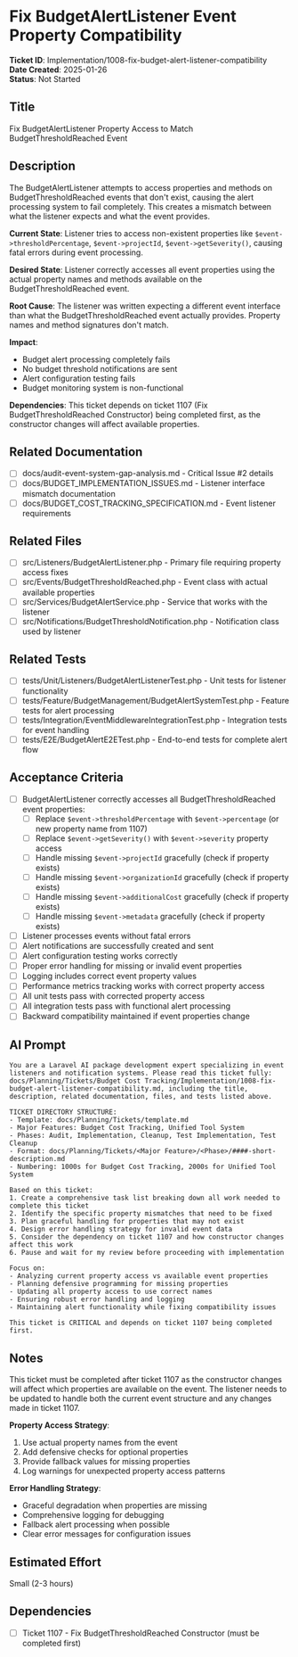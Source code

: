 # Fix BudgetAlertListener Event Property Compatibility

**Ticket ID**: Implementation/1008-fix-budget-alert-listener-compatibility  
**Date Created**: 2025-01-26  
**Status**: Not Started  

## Title
Fix BudgetAlertListener Property Access to Match BudgetThresholdReached Event

## Description
The BudgetAlertListener attempts to access properties and methods on BudgetThresholdReached events that don't exist, causing the alert processing system to fail completely. This creates a mismatch between what the listener expects and what the event provides.

**Current State**: Listener tries to access non-existent properties like `$event->thresholdPercentage`, `$event->projectId`, `$event->getSeverity()`, causing fatal errors during event processing.

**Desired State**: Listener correctly accesses all event properties using the actual property names and methods available on the BudgetThresholdReached event.

**Root Cause**: The listener was written expecting a different event interface than what the BudgetThresholdReached event actually provides. Property names and method signatures don't match.

**Impact**: 
- Budget alert processing completely fails
- No budget threshold notifications are sent
- Alert configuration testing fails
- Budget monitoring system is non-functional

**Dependencies**: This ticket depends on ticket 1107 (Fix BudgetThresholdReached Constructor) being completed first, as the constructor changes will affect available properties.

## Related Documentation
- [ ] docs/audit-event-system-gap-analysis.md - Critical Issue #2 details
- [ ] docs/BUDGET_IMPLEMENTATION_ISSUES.md - Listener interface mismatch documentation
- [ ] docs/BUDGET_COST_TRACKING_SPECIFICATION.md - Event listener requirements

## Related Files
- [ ] src/Listeners/BudgetAlertListener.php - Primary file requiring property access fixes
- [ ] src/Events/BudgetThresholdReached.php - Event class with actual available properties
- [ ] src/Services/BudgetAlertService.php - Service that works with the listener
- [ ] src/Notifications/BudgetThresholdNotification.php - Notification class used by listener

## Related Tests
- [ ] tests/Unit/Listeners/BudgetAlertListenerTest.php - Unit tests for listener functionality
- [ ] tests/Feature/BudgetManagement/BudgetAlertSystemTest.php - Feature tests for alert processing
- [ ] tests/Integration/EventMiddlewareIntegrationTest.php - Integration tests for event handling
- [ ] tests/E2E/BudgetAlertE2ETest.php - End-to-end tests for complete alert flow

## Acceptance Criteria
- [ ] BudgetAlertListener correctly accesses all BudgetThresholdReached event properties:
  - [ ] Replace `$event->thresholdPercentage` with `$event->percentage` (or new property name from 1107)
  - [ ] Replace `$event->getSeverity()` with `$event->severity` property access
  - [ ] Handle missing `$event->projectId` gracefully (check if property exists)
  - [ ] Handle missing `$event->organizationId` gracefully (check if property exists)
  - [ ] Handle missing `$event->additionalCost` gracefully (check if property exists)
  - [ ] Handle missing `$event->metadata` gracefully (check if property exists)
- [ ] Listener processes events without fatal errors
- [ ] Alert notifications are successfully created and sent
- [ ] Alert configuration testing works correctly
- [ ] Proper error handling for missing or invalid event properties
- [ ] Logging includes correct event property values
- [ ] Performance metrics tracking works with correct property access
- [ ] All unit tests pass with corrected property access
- [ ] All integration tests pass with functional alert processing
- [ ] Backward compatibility maintained if event properties change

## AI Prompt
```
You are a Laravel AI package development expert specializing in event listeners and notification systems. Please read this ticket fully: docs/Planning/Tickets/Budget Cost Tracking/Implementation/1008-fix-budget-alert-listener-compatibility.md, including the title, description, related documentation, files, and tests listed above.

TICKET DIRECTORY STRUCTURE:
- Template: docs/Planning/Tickets/template.md
- Major Features: Budget Cost Tracking, Unified Tool System
- Phases: Audit, Implementation, Cleanup, Test Implementation, Test Cleanup
- Format: docs/Planning/Tickets/<Major Feature>/<Phase>/####-short-description.md
- Numbering: 1000s for Budget Cost Tracking, 2000s for Unified Tool System

Based on this ticket:
1. Create a comprehensive task list breaking down all work needed to complete this ticket
2. Identify the specific property mismatches that need to be fixed
3. Plan graceful handling for properties that may not exist
4. Design error handling strategy for invalid event data
5. Consider the dependency on ticket 1107 and how constructor changes affect this work
6. Pause and wait for my review before proceeding with implementation

Focus on:
- Analyzing current property access vs available event properties
- Planning defensive programming for missing properties
- Updating all property access to use correct names
- Ensuring robust error handling and logging
- Maintaining alert functionality while fixing compatibility issues

This ticket is CRITICAL and depends on ticket 1107 being completed first.
```

## Notes
This ticket must be completed after ticket 1107 as the constructor changes will affect which properties are available on the event. The listener needs to be updated to handle both the current event structure and any changes made in ticket 1107.

**Property Access Strategy**:
1. Use actual property names from the event
2. Add defensive checks for optional properties
3. Provide fallback values for missing properties
4. Log warnings for unexpected property access patterns

**Error Handling Strategy**:
- Graceful degradation when properties are missing
- Comprehensive logging for debugging
- Fallback alert processing when possible
- Clear error messages for configuration issues

## Estimated Effort
Small (2-3 hours)

## Dependencies
- [ ] Ticket 1107 - Fix BudgetThresholdReached Constructor (must be completed first)
